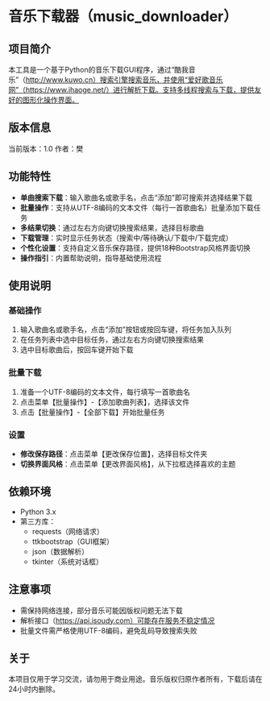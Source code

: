 # 音乐下载器（music_downloader）

## 项目简介
本工具是一个基于Python的音乐下载GUI程序，通过“酷我音乐”（http://www.kuwo.cn）搜索引擎搜索音乐，并使用“爱好歌音乐网”（https://www.ihaoge.net/）进行解析下载。支持多线程搜索与下载，提供友好的图形化操作界面。

## 版本信息
当前版本：1.0
作者：樊

## 功能特性
- **单曲搜索下载**：输入歌曲名或歌手名，点击“添加”即可搜索并选择结果下载
- **批量操作**：支持从UTF-8编码的文本文件（每行一首歌曲名）批量添加下载任务
- **多结果切换**：通过左右方向键切换搜索结果，选择目标歌曲
- **下载管理**：实时显示任务状态（搜索中/等待确认/下载中/下载完成）
- **个性化设置**：支持自定义音乐保存路径，提供18种Bootstrap风格界面切换
- **操作指引**：内置帮助说明，指导基础使用流程

## 使用说明
### 基础操作
1. 输入歌曲名或歌手名，点击“添加”按钮或按回车键，将任务加入队列
2. 在任务列表中选中目标任务，通过左右方向键切换搜索结果
3. 选中目标歌曲后，按回车键开始下载

### 批量下载
1. 准备一个UTF-8编码的文本文件，每行填写一首歌曲名
2. 点击菜单【批量操作】-【添加歌曲列表】，选择该文件
3. 点击【批量操作】-【全部下载】开始批量任务

### 设置
- **修改保存路径**：点击菜单【更改保存位置】，选择目标文件夹
- **切换界面风格**：点击菜单【更改界面风格】，从下拉框选择喜欢的主题

## 依赖环境
- Python 3.x
- 第三方库：
  - requests（网络请求）
  - ttkbootstrap（GUI框架）
  - json（数据解析）
  - tkinter（系统对话框）

## 注意事项
- 需保持网络连接，部分音乐可能因版权问题无法下载
- 解析接口（https://api.isoudy.com）可能存在服务不稳定情况
- 批量文件需严格使用UTF-8编码，避免乱码导致搜索失败

## 关于
本项目仅用于学习交流，请勿用于商业用途。音乐版权归原作者所有，下载后请在24小时内删除。